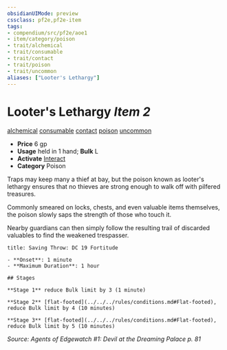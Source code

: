 ```yaml
---
obsidianUIMode: preview
cssclass: pf2e,pf2e-item
tags:
- compendium/src/pf2e/aoe1
- item/category/poison
- trait/alchemical
- trait/consumable
- trait/contact
- trait/poison
- trait/uncommon
aliases: ["Looter's Lethargy"]
---
```

# Looter's Lethargy *Item 2*  
[alchemical](../../../Rules/traits/alchemical.md)  [consumable](../../../Rules/traits/consumable.md)  [contact](../../../Rules/traits/contact.md)  [poison](../../../Rules/traits/poison.md)  [uncommon](../../../Rules/traits/uncommon.md)  

- **Price** 6 gp
- **Usage** held in 1 hand; **Bulk** L
- **Activate** [Interact](../../../Rules/actions/interact.md)
- **Category** Poison

Traps may keep many a thief at bay, but the poison known as looter's lethargy ensures that no thieves are strong enough to walk off with pilfered treasures.

Commonly smeared on locks, chests, and even valuable items themselves, the poison slowly saps the strength of those who touch it.

Nearby guardians can then simply follow the resulting trail of discarded valuables to find the weakened trespasser.

```ad-inline-affliction
title: Saving Throw: DC 19 Fortitude

- **Onset**: 1 minute
- **Maximum Duration**: 1 hour

## Stages

**Stage 1** reduce Bulk limit by 3 (1 minute)

**Stage 2** [flat-footed](../../../rules/conditions.md#Flat-footed), reduce Bulk limit by 4 (10 minutes)

**Stage 3** [flat-footed](../../../rules/conditions.md#Flat-footed), reduce Bulk limit by 5 (10 minutes)
```

*Source: Agents of Edgewatch #1: Devil at the Dreaming Palace p. 81*

